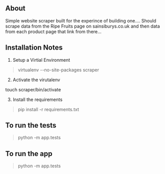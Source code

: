 About
-----

Simple website scraper built for the experince of building one....
Should scrape data from the Ripe Fruits page on sainsiburys.co.uk and then data from each product page that link from there...


Installation Notes
------------------

1. Setup a Virtial Environment

>virtualenv --no-site-packages scraper

2. Activate the virutalenv

touch scraper/bin/activate

3. Install the requirements

>pip install -r requirements.txt


To run the tests
----------------

>python -m app.tests


To run the app
--------------

>python -m app.tests